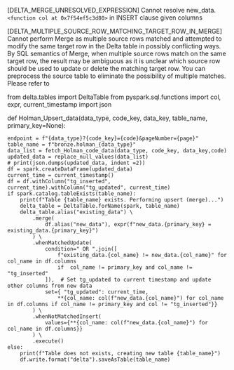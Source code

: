 [DELTA_MERGE_UNRESOLVED_EXPRESSION] Cannot resolve new_data.`<function col at 0x7f54ef5c3d80>` in INSERT clause given columns 


[DELTA_MULTIPLE_SOURCE_ROW_MATCHING_TARGET_ROW_IN_MERGE] Cannot perform Merge as multiple source rows matched and attempted to modify the same
target row in the Delta table in possibly conflicting ways. By SQL semantics of Merge,
when multiple source rows match on the same target row, the result may be ambiguous
as it is unclear which source row should be used to update or delete the matching
target row. You can preprocess the source table to eliminate the possibility of
multiple matches. Please refer to


from delta.tables import DeltaTable
from pyspark.sql.functions import col, expr, current_timestamp
import json

def Holman_Upsert_data(data_type, code_key, data_key, table_name, primary_key=None):
    
    endpoint = f"{data_type}?{code_key}={code}&pageNumber={page}"
    table_name = f"bronze.holman_{data_type}"
    data_list = fetch_Holman_code_data(data_type, code_key, data_key,code)
    updated_data = replace_null_values(data_list)
    # print(json.dumps(updated_data, indent =2))
    df = spark.createDataFrame(updated_data)
    current_time = current_timestamp()
    df = df.withColumn("tg_inserted", current_time).withColumn("tg_updated", current_time)
    if spark.catalog.tableExists(table_name):
        print(f"Table {table_name} exists. Performing upsert (merge)...")
        delta_table = DeltaTable.forName(spark, table_name)
        delta_table.alias("existing_data") \
            .merge(
                df.alias("new_data"), expr(f"new_data.{primary_key} = existing_data.{primary_key}")
            ) \
            .whenMatchedUpdate(
                condition=" OR ".join([
                    f"existing_data.{col_name} != new_data.{col_name}" for col_name in df.columns 
                    if  col_name != primary_key and col_name != "tg_inserted"
                ]),  # Set tg_updated to current timestamp and update other columns from new data
                set={ "tg_updated": current_time, 
                    **{col_name: col(f"new_data.{col_name}") for col_name in df.columns if col_name != primary_key and col != "tg_inserted"}}
            ) \
            .whenNotMatchedInsert(
                values={**{col_name: col(f"new_data.{col_name}") for col_name in df.columns}}
            ) \
            .execute()
    else:
        print(f"Table does not exists, creating new table {table_name}")
        df.write.format("delta").saveAsTable(table_name)
